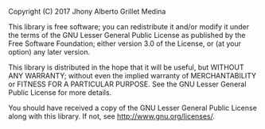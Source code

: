 Copyright (C) 2017  Jhony Alberto Grillet Medina

This library is free software; you can redistribute it and/or modify it
under the terms of the GNU Lesser General Public License as published by
the Free Software Foundation; either version 3.0 of the License, or (at
your option) any later version.

This library is distributed in the hope that it will be useful, but WITHOUT
ANY WARRANTY; without even the implied warranty of MERCHANTABILITY or
FITNESS FOR A PARTICULAR PURPOSE.  See the GNU Lesser General Public
License for more details.

You should have received a copy of the GNU Lesser General Public License
along with this library.  If not, see <http://www.gnu.org/licenses/>.
